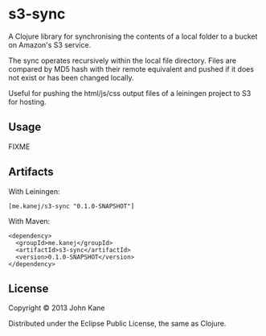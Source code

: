 # s3-sync

A Clojure library for synchronising the contents of a local folder
to a bucket on Amazon's S3 service.

The sync operates recursively within the local file directory.
Files are compared by MD5 hash with their remote equivalent and
pushed if it does not exist or has been changed locally.

Useful for pushing the html/js/css output files of a leiningen project
to S3 for hosting.

## Usage

FIXME

## Artifacts

With Leiningen:

    [me.kanej/s3-sync "0.1.0-SNAPSHOT"]

With Maven:

    <dependency>
      <groupId>me.kanej</groupId>
      <artifactId>s3-sync</artifactId>
      <version>0.1.0-SNAPSHOT</version>
    </dependency>

## License

Copyright © 2013 John Kane

Distributed under the Eclipse Public License, the same as Clojure.

